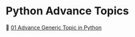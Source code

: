 # Python Advance Topics
🚀 [01 Advance Generic Topic in Python](https://colab.research.google.com/drive/1An1LUC_HagiT8saQb75wyAOkXiQ7Awrd?usp=sharing)
